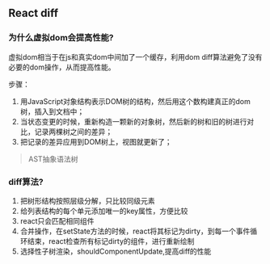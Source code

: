 ## React diff
### 为什么虚拟dom会提高性能?
虚拟dom相当于在js和真实dom中间加了一个缓存，利用dom diff算法避免了没有必要的dom操作，从而提高性能。

步骤：  
1. 用JavaScript对象结构表示DOM树的结构，然后用这个数构建真正的dom树，插入到文档中；
2. 当状态变更的时候，重新构造一颗新的对象树，然后新的树和旧的树进行对比，记录两棵树之间的差异；
3. 把记录的差异应用到DOM树上，视图就更新了；
>AST抽象语法树
### diff算法?
1. 把树形结构按照层级分解，只比较同级元素
2. 给列表结构的每个单元添加唯一的key属性，方便比较
3. react只会匹配相同组件  
4. 合并操作，在setState方法的时候，react将其标记为dirty，到每一个事件循环结束，react检查所有标记dirty的组件，进行重新绘制
5. 选择性子树渲染，shouldComponentUpdate,提高diff的性能
